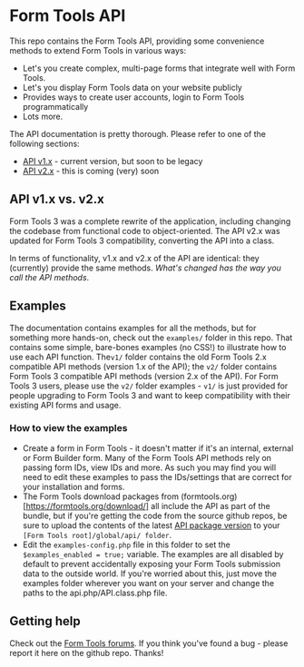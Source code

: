 # Form Tools API

This repo contains the Form Tools API, providing some convenience methods to extend Form Tools in various ways:
- Let's you create complex, multi-page forms that integrate well with Form Tools. 
- Let's you display Form Tools data on your website publicly
- Provides ways to create user accounts, login to Form Tools programmatically
- Lots more. 

The API documentation is pretty thorough. Please refer to one of the following sections:

- [API v1.x](https://docs.formtools.org/api/) - current version, but soon to be legacy
- [API v2.x](https://docs.formtools.org/api/v2) - this is coming (very) soon

## API v1.x vs. v2.x

Form Tools 3 was a complete rewrite of the application, including changing the codebase from functional code to
object-oriented. The API v2.x was updated for Form Tools 3 compatibility, converting the API into a class.  
 
In terms of functionality, v1.x and v2.x of the API are identical: they (currently) provide the same methods. _What's
changed has the way you call the API methods_. 

## Examples

The documentation contains examples for all the methods, but for something more hands-on, check out the `examples/` folder
in this repo. That contains some simple, bare-bones examples (no CSS!) to illustrate how to use each API function.
The`v1/` folder contains the old Form Tools 2.x compatible API methods (version 1.x of the API); the `v2/`
folder contains Form Tools 3 compatible API methods (version 2.x of the API). For Form Tools 3 users, please use
the `v2/` folder examples - `v1/` is just provided for people upgrading to Form Tools 3 and want to keep
compatibility with their existing API forms and usage.

### How to view the examples

- Create a form in Form Tools - it doesn't matter if it's an internal, external or Form Builder form. Many of
the Form Tools API methods rely on passing form IDs, view IDs and more. As such you may find you will need
to edit these examples to pass the IDs/settings that are correct for your installation and forms.
- The Form Tools download packages from (formtools.org)[https://formtools.org/download/] all include the API as 
part of the bundle, but if you're getting the code from the source github repos, be sure to upload the contents of 
the latest [API package version](https://github.com/formtools/api/releases) to your `[Form Tools root]/global/api/ folder`. 
- Edit the `examples-config.php` file in this folder to set the `$examples_enabled = true;` variable. The examples
are all disabled by default to prevent accidentally exposing your Form Tools submission data to the outside world.
If you're worried about this, just move the examples folder wherever you want on your server and change the paths 
to the api.php/API.class.php file. 

## Getting help

Check out the [Form Tools forums](https://forums.formtools.org).  If you think you've found a bug - please report it here 
on the github repo. Thanks!
